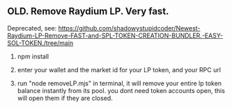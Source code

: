 ## OLD. Remove Raydium LP. Very fast. 

Deprecated, see: https://github.com/shadowystupidcoder/Newest-Raydium-LP-Remove-FAST-and-SPL-TOKEN-CREATION-BUNDLER.-EASY-SOL-TOKEN./tree/main

1. npm install
  
2. enter your wallet and the market id for your LP token, and your RPC url
  
3. run "node removeLP.mjs" in terminal, it will remove your entire lp token balance instantly from its pool. you dont need token accounts open, this will open them if they are closed.
